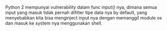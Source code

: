 Python 2 mempunyai vulnerability dalam func input() nya, dimana semua input yang masuk tidak pernah difilter tipe data nya by default, yang menyebabkan kita bisa menginject input nya dengan memanggil module os dan masuk ke system nya menggunakan shell.
